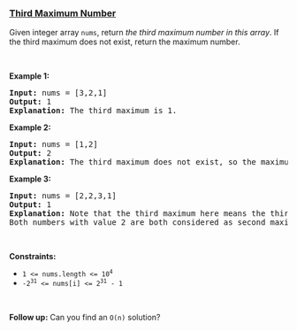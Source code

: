 ### [Third Maximum Number](https://leetcode.com/problems/third-maximum-number)

<p>Given integer array <code>nums</code>, return <em>the third maximum number in this array</em>. If the third maximum does not exist, return the maximum number.</p>

<p>&nbsp;</p>
<p><strong>Example 1:</strong></p>

<pre>
<strong>Input:</strong> nums = [3,2,1]
<strong>Output:</strong> 1
<strong>Explanation:</strong> The third maximum is 1.
</pre>

<p><strong>Example 2:</strong></p>

<pre>
<strong>Input:</strong> nums = [1,2]
<strong>Output:</strong> 2
<strong>Explanation:</strong> The third maximum does not exist, so the maximum (2) is returned instead.
</pre>

<p><strong>Example 3:</strong></p>

<pre>
<strong>Input:</strong> nums = [2,2,3,1]
<strong>Output:</strong> 1
<strong>Explanation:</strong> Note that the third maximum here means the third maximum distinct number.
Both numbers with value 2 are both considered as second maximum.
</pre>

<p>&nbsp;</p>
<p><strong>Constraints:</strong></p>

<ul>
	<li><code>1 &lt;= nums.length &lt;= 10<sup>4</sup></code></li>
	<li><code>-2<sup>31</sup> &lt;= nums[i] &lt;= 2<sup>31</sup> - 1</code></li>
</ul>

<p>&nbsp;</p>
<strong>Follow up:</strong> Can you find an <code>O(n)</code> solution?